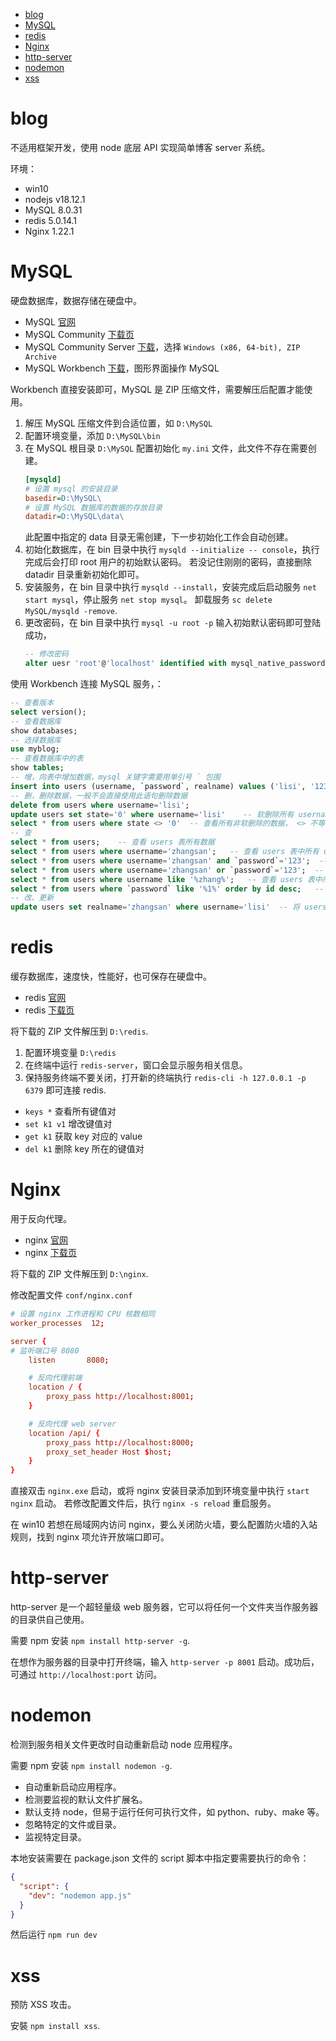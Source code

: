 - [blog](#blog)
- [MySQL](#mysql)
- [redis](#redis)
- [Nginx](#nginx)
- [http-server](#http-server)
- [nodemon](#nodemon)
- [xss](#xss)

# blog

不适用框架开发，使用 node 底层 API 实现简单博客 server 系统。

环境：

- win10
- nodejs v18.12.1
- MySQL 8.0.31
- redis 5.0.14.1
- Nginx 1.22.1

# MySQL

硬盘数据库，数据存储在硬盘中。

- MySQL [官网](https://www.mysql.com/)
- MySQL Community [下载页](https://dev.mysql.com/downloads/)
- MySQL Community Server [下载](https://dev.mysql.com/downloads/mysql/)，选择 `Windows (x86, 64-bit), ZIP Archive`
- MySQL Workbench [下载](https://dev.mysql.com/downloads/workbench/)，图形界面操作 MySQL

Workbench 直接安装即可，MySQL 是 ZIP 压缩文件，需要解压后配置才能使用。

1. 解压 MySQL 压缩文件到合适位置，如 `D:\MySQL`
2. 配置环境变量，添加 `D:\MySQL\bin`
3. 在 MySQL 根目录 `D:\MySQL` 配置初始化 `my.ini` 文件，此文件不存在需要创建。
   ```ini
   [mysqld]
   # 设置 mysql 的安装目录
   basedir=D:\MySQL\
   # 设置 MySQL 数据库的数据的存放目录
   datadir=D:\MySQL\data\
   ```
   此配置中指定的 data 目录无需创建，下一步初始化工作会自动创建。
4. 初始化数据库，在 bin 目录中执行 `mysqld --initialize -- console`，执行完成后会打印 root 用户的初始默认密码。
   若没记住刚刚的密码，直接删除 datadir 目录重新初始化即可。
5. 安装服务，在 bin 目录中执行 `mysqld --install`，安装完成后启动服务 `net start mysql`，停止服务 `net stop mysql`。
   卸载服务 `sc delete MySQL/mysqld -remove`.
6. 更改密码，在 bin 目录中执行 `mysql -u root -p` 输入初始默认密码即可登陆成功，
   ```sql
   -- 修改密码
   alter uesr 'root'@'localhost' identified with mysql_native_password by '新密码';
   ```

使用 Workbench 连接 MySQL 服务，：

```sql
-- 查看版本
select version();
-- 查看数据库
show databases;
-- 选择数据库
use myblog;
-- 查看数据库中的表
show tables;
-- 增，向表中增加数据，mysql 关键字需要用单引号 ` 包围
insert into users (username, `password`, realname) values ('lisi', '123', '李四');
-- 删，删除数据，一般不会直接使用此语句删除数据
delete from users where username='lisi';
update users set state='0' where username='lisi'    -- 软删除所有 username='lisi'，通过设置 state 项而非直接删除
select * from users where state <> '0'  -- 查看所有非软删除的数据， <> 不等于
-- 查
select * from users;    -- 查看 users 表所有数据
select * from users where username='zhangsan';   -- 查看 users 表中所有 username='zhangsan' 的数据
select * from users where username='zhangsan' and `password`='123';  -- 查看 users 表中所有用户名和密码为 'zhangsan' 和 '123' 的数据
select * from users where username='zhangsan' or `password`='123';  -- 查看 users 表中所有用户名为 'zhangsan' 或密码为 '123' 的数据
select * from users where username like '%zhang%';   -- 查看 users 表中所有用户名中匹配 zhang 的数据
select * from users where `password` like '%1%' order by id desc;   -- 查看 users 表中所有密码中包含 1 的数据，并以倒序的方式排列
-- 改、更新
update users set realname='zhangsan' where username='lisi'  -- 将 users 表中所有 username='lisi' 的项中 realname 改为 zhangsan
```

# redis

缓存数据库，速度快，性能好，也可保存在硬盘中。

- redis [官网](https://redis.io/)
- redis [下载页](https://redis.io/download/)

将下载的 ZIP 文件解压到 `D:\redis`.

1. 配置环境变量 `D:\redis`
2. 在终端中运行 `redis-server`，窗口会显示服务相关信息。
3. 保持服务终端不要关闭，打开新的终端执行 `redis-cli -h 127.0.0.1 -p 6379` 即可连接 redis.

- `keys *` 查看所有键值对
- `set k1 v1` 增改键值对
- `get k1` 获取 key 对应的 value
- `del k1` 删除 key 所在的键值对

# Nginx

用于反向代理。

- nginx [官网](http://nginx.org/)
- nginx [下载页](http://nginx.org/en/download.html)

将下载的 ZIP 文件解压到 `D:\nginx`.

修改配置文件 `conf/nginx.conf`

```conf
# 设置 nginx 工作进程和 CPU 核数相同
worker_processes  12;

server {
# 监听端口号 8080
    listen       8080;

    # 反向代理前端
    location / {
        proxy_pass http://localhost:8001;
    }

    # 反向代理 web server
    location /api/ {
        proxy_pass http://localhost:8000;
        proxy_set_header Host $host;
    }
}
```

直接双击 `nginx.exe` 启动，或将 nginx 安装目录添加到环境变量中执行 `start nginx` 启动。
若修改配置文件后，执行 `nginx -s reload` 重启服务。

在 win10 若想在局域网内访问 nginx，要么关闭防火墙，要么配置防火墙的入站规则，找到 nginx 项允许开放端口即可。

# http-server

http-server 是一个超轻量级 web 服务器，它可以将任何一个文件夹当作服务器的目录供自己使用。

需要 npm 安装 `npm install http-server -g`.

在想作为服务器的目录中打开终端，输入 `http-server -p 8001` 启动。成功后，可通过 `http://localhost:port` 访问。

# nodemon

检测到服务相关文件更改时自动重新启动 node 应用程序。

需要 npm 安装 `npm install nodemon -g`.

- 自动重新启动应用程序。
- 检测要监视的默认文件扩展名。
- 默认支持 node，但易于运行任何可执行文件，如 python、ruby、make 等。
- 忽略特定的文件或目录。
- 监视特定目录。

本地安装需要在 package.json 文件的 script 脚本中指定要需要执行的命令：

```json
{
  "script": {
    "dev": "nodemon app.js"
  }
}
```

然后运行 `npm run dev`

# xss

预防 XSS 攻击。

安裝 `npm install xss`.
